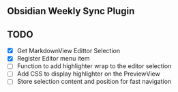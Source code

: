 ## Obsidian Weekly Sync Plugin

## TODO

- [x] Get MarkdownView Edittor Selection
- [x] Register Editor menu item
- [ ] Function to add highlighter wrap to the editor selection
- [ ] Add CSS to display highlighter on the PreviewView
- [ ] Store selection content and position for fast navigation
